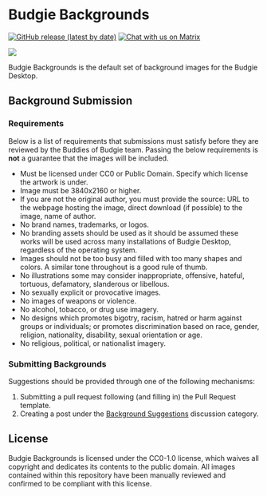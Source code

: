 # Budgie Backgrounds

[![GitHub release (latest by date)](https://img.shields.io/github/v/release/BuddiesOfBudgie/budgie-backgrounds)](https://github.com/BuddiesOfBudgie/budgie-backgrounds/releases)
[![Chat with us on Matrix](https://img.shields.io/badge/chat-on%20Matrix-%230098D4)](https://matrix.to/#/#buddies-of-budgie:matrix.org)

[![](https://opencollective.com/buddies-of-budgie/tiers/backer.svg?avatarHeight=96)](https://opencollective.com/buddies-of-budgie)

Budgie Backgrounds is the default set of background images for the Budgie Desktop.

## Background Submission

### Requirements

Below is a list of requirements that submissions must satisfy before they are reviewed by the Buddies of Budgie team. Passing the below requirements is **not** a guarantee that the images will be included.

- Must be licensed under CC0 or Public Domain. Specify which license the artwork is under.
- Image must be 3840x2160 or higher.
- If you are not the original author, you must provide the source: URL to the webpage hosting the image, direct download (if possible) to the image, name of author.
- No brand names, trademarks, or logos.
- No branding assets should be used as it should be assumed these works will be used across many installations of Budgie Desktop, regardless of the operating system.
- Images should not be too busy and filled with too many shapes and colors. A similar tone throughout is a good rule of thumb.
- No illustrations some may consider inappropriate, offensive, hateful, tortuous, defamatory, slanderous or libellous.
- No sexually explicit or provocative images.
- No images of weapons or violence.
- No alcohol, tobacco, or drug use imagery.
- No designs which promotes bigotry, racism, hatred or harm against groups or individuals; or promotes discrimination based on race, gender, religion, nationality, disability, sexual orientation or age.
- No religious, political, or nationalist imagery.

### Submitting Backgrounds

Suggestions should be provided through one of the following mechanisms:

1. Submitting a pull request following (and filling in) the Pull Request template.
2. Creating a post under the [Background Suggestions](https://github.com/BuddiesOfBudgie/budgie-backgrounds/discussions/categories/background-suggestions) discussion category.

## License

Budgie Backgrounds is licensed under the CC0-1.0 license, which waives all copyright and dedicates its contents to the public domain. All images contained within this repository have been manually reviewed and confirmed to be compliant with this license.

